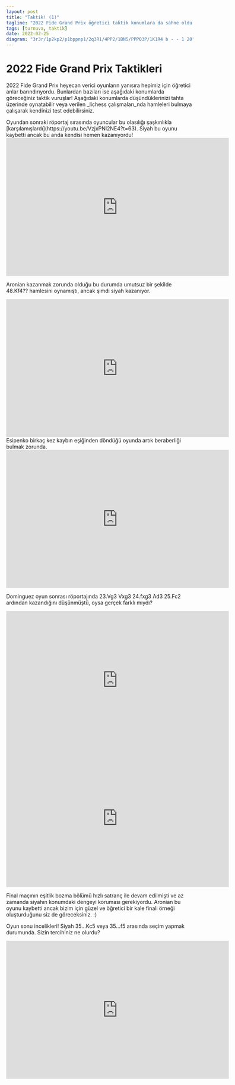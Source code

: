 ```yaml
---
layout: post
title: "Taktik! (1)"
tagline: "2022 Fide Grand Prix öğretici taktik konumlara da sahne oldu. Bunlardan bazılarını burada sizlerle paylaşmak istedim. Dilerseniz konumları tahta üzerinde oynatabilir veye lichess çalışmasında kendinizi turnuva modunda sınayabilirsiniz."
tags: [turnuva, taktik]
date: 2022-02-25
diagram: "3r3r/1p2kp2/p1bppnp1/2q3R1/4PP2/1BN5/PPPQ3P/1K1R4 b - - 1 20"
---
```

# 2022 Fide Grand Prix Taktikleri
2022 Fide Grand Prix heyecan verici oyunların yanısıra hepimiz için öğretici anlar barındırıyordu. Bunlardan bazıları ise aşağıdaki konumlarda göreceğiniz taktik vuruşlar! Aşağıdaki konumlarda düşündüklerinizi tahta üzerinde oynatabilir veya verilen _lichess çalışmaları_nda hamleleri bulmaya çalışarak kendinizi test edebilirsiniz.

<div class="cbdiagram"
     data-size="400"
     data-fen="3r3r/1p2kp2/p1bppnp1/2q3R1/4PP2/1BN5/PPPQ3P/1K1R4 b - - 1 20"
     data-buttons="0"
     data-legend="Grischuk - Bacrot, FIDE GP Berlin, 2022. Siyah Oynar Kazanır!">
</div>
Oyundan sonraki röportaj sırasında oyuncular bu olasılığı şaşkınlıkla [karşılamışlardı](https://youtu.be/VzjxPNl2NE4?t=63). Siyah bu oyunu kaybetti ancak bu anda kendisi hemen kazanıyordu!

<iframe width=600 height=371 src="https://lichess.org/study/embed/CMs0HIDv/kvbFb0P0" frameborder=0></iframe>

<div class="cbdiagram"
     data-size="400"
     data-fen="6k1/8/p2p1K2/1r5r/1P3Rp1/1R6/6P1/8 b - - 1 48"
     data-buttons="0"
     data-legend="Aronian - Nakamura, FIDE GP Berlin, 2022. Siyah Oynar Kazanır!">
</div>

Aronian kazanmak zorunda olduğu bu durumda umutsuz bir şekilde 48.Kf4?? hamlesini oynamıştı, ancak şimdi siyah kazanıyor.

<iframe width=600 height=371 src="https://lichess.org/study/embed/CMs0HIDv/ckvV4e8S" frameborder=0></iframe>

<div class="cbdiagram"
     data-size="400"
     data-fen="6k1/5p2/4p1pp/1p6/q7/5PP1/1Qr1P1KP/R7 w - - 0 32"
     data-buttons="0"
     data-legend="Esipenko - Grischuk, FIDE GP Berlin, 2022. Hamle sırası beyazda">
</div>
Esipenko birkaç kez kaybın eşiğinden döndüğü oyunda artık beraberliği bulmak zorunda.

<iframe width=600 height=371 src="https://lichess.org/study/embed/CMs0HIDv/PFTUKNZs" frameborder=0></iframe>

<div class="cbdiagram"
     data-size="400"
     data-fen="r5k1/1p4pp/2p3n1/p2p1r2/3P1n1q/6QP/PP1B1PP1/2RBR1K1 b - - 1 23"
     data-buttons="0"
     data-legend="So - Dominguez, FIDE GP Berlin, 2022. Hamle sırası siyahta">
</div>

Dominguez oyun sonrası röportajında 23.Vg3 Vxg3 24.fxg3 Ad3 25.Fc2 ardından kazandığını düşünmüştü, oysa gerçek farklı mıydı?

<iframe width=600 height=371 src="https://lichess.org/study/embed/CMs0HIDv/IbuuQqHi" frameborder=0></iframe>

<div class="cbdiagram"
     data-size="400"
     data-fen="8/5p2/4k3/1pR5/1P2K3/2Pr4/8/8 b - - 1 46"
     data-buttons="0"
     data-legend="Nakamura - Aronian, FIDE GP Berlin, 2022. Hamle sırası siyahta">
</div>

<iframe width=600 height=371 src="https://lichess.org/study/embed/CMs0HIDv/GgwkW3lz" frameborder=0></iframe>

Final maçının eşitlik bozma bölümü hızlı satranç ile devam edilmişti ve az zamanda siyahın konumdaki dengeyi koruması gerekiyordu. Aronian bu oyunu kaybetti ancak bizim için güzel ve öğretici bir kale finali örneği oluşturduğunu siz de göreceksiniz. :)

<div class="cbdiagram"
     data-size="400"
     data-fen="8/pb2rk2/1p3pp1/3p3p/1P1P1P2/P2B1P2/5KP1/7R b - - 0 35"
     data-buttons="0"
     data-legend="Aronian - Gujrathi, FIDE GP Berlin, 2022. Hamle sırası siyahta">
</div>

Oyun sonu incelikleri! Siyah 35...Kc5 veya 35...f5 arasında seçim yapmak durumunda. Sizin tercihiniz ne olurdu?

<iframe width=600 height=371 src="https://lichess.org/study/embed/CMs0HIDv/LBpzXZOm" frameborder=0></iframe>

<div class="cbreplay" data-url="{{ site.url }}/assets/pgn/Aronian_Gujrathi_2022.pgn" style="max-width:100%;"></div> 
